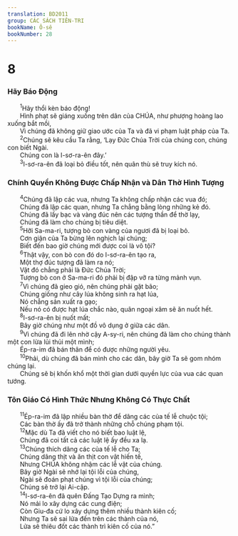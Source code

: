 ```yaml
---
translation: BD2011
group: CÁC SÁCH TIÊN-TRI
bookName: Ô-sê 
bookNumber: 28
---
```


<div class="title"><h1>8</h1><h3>Hãy Báo Ðộng</h3></div>
<span class="verse os_8_1">  <sup>1</sup>Hãy thổi kèn báo động!<br/>  Hình phạt sẽ giáng xuống trên dân của CHÚA, như phượng hoàng lao xuống bắt mồi,<br/>  Vì chúng đã không giữ giao ước của Ta và đã vi phạm luật pháp của Ta.<br/></span>
<span class="verse os_8_2">  <sup>2</sup>Chúng sẽ kêu cầu Ta rằng, ‘Lạy Ðức Chúa Trời của chúng con, chúng con biết Ngài. <br/>  Chúng con là I-sơ-ra-ên đây.’<br/></span>
<span class="verse os_8_3">  <sup>3</sup>I-sơ-ra-ên đã loại bỏ điều tốt, nên quân thù sẽ truy kích nó.<br/></span>
<div class="title"><h3>Chính Quyền Không Ðược Chấp Nhận và Dân Thờ Hình Tượng</h3></div>
<span class="verse os_8_4">  <sup>4</sup>Chúng đã lập các vua, nhưng Ta không chấp nhận các vua đó;<br/>  Chúng đã lập các quan, nhưng Ta chẳng bằng lòng những kẻ đó.<br/>  Chúng đã lấy bạc và vàng đúc nên các tượng thần để thờ lạy,<br/>  Chúng đã làm cho chúng bị tiêu diệt.<br/></span>
<span class="verse os_8_5">  <sup>5</sup>Hỡi Sa-ma-ri, tượng bò con vàng của ngươi đã bị loại bỏ.<br/>  Cơn giận của Ta bừng lên nghịch lại chúng;<br/>  Biết đến bao giờ chúng mới được coi là vô tội?<br/></span>
<span class="verse os_8_6">  <sup>6</sup>Thật vậy, con bò con đó do I-sơ-ra-ên tạo ra,<br/>  Một thợ đúc tượng đã làm ra nó;<br/>  Vật đó chẳng phải là Ðức Chúa Trời;<br/>  Tượng bò con ở Sa-ma-ri đó phải bị đập vỡ ra từng mảnh vụn.<br/></span>
<span class="verse os_8_7">  <sup>7</sup>Vì chúng đã gieo gió, nên chúng phải gặt bão;<br/>  Chúng giống như cây lúa không sinh ra hạt lúa,<br/>  Nó chẳng sản xuất ra gạo;<br/>  Nếu nó có được hạt lúa chắc nào, quân ngoại xâm sẽ ăn nuốt hết.<br/></span>
<span class="verse os_8_8">  <sup>8</sup>I-sơ-ra-ên bị nuốt mất;<br/>  Bây giờ chúng như một đồ vô dụng ở giữa các dân.<br/></span>
<span class="verse os_8_9">  <sup>9</sup>Vì chúng đã đi lên nhờ cậy A-sy-ri, nên chúng đã làm cho chúng thành một con lừa lủi thủi một mình;<br/>  Ép-ra-im đã bán thân để có được những người yêu.<br/></span>
<span class="verse os_8_10">  <sup>10</sup>Phải, dù chúng đã bán mình cho các dân, bây giờ Ta sẽ gom nhóm chúng lại.<br/>  Chúng sẽ bị khốn khổ một thời gian dưới quyền lực của vua các quan tướng.<br/></span>
<div class="title"><h3>Tôn Giáo Có Hình Thức Nhưng Không Có Thực Chất</h3></div>
<span class="verse os_8_11">  <sup>11</sup>Ép-ra-im đã lập nhiều bàn thờ để dâng các của tế lễ chuộc tội;<br/>  Các bàn thờ ấy đã trở thành những chỗ chúng phạm tội.<br/></span>
<span class="verse os_8_12">  <sup>12</sup>Mặc dù Ta đã viết cho nó biết bao luật lệ,<br/>  Chúng đã coi tất cả các luật lệ ấy đều xa lạ.<br/></span>
<span class="verse os_8_13">  <sup>13</sup>Chúng thích dâng các của tế lễ cho Ta;<br/>  Chúng dâng thịt và ăn thịt con vật hiến tế,<br/>  Nhưng CHÚA không nhậm các lễ vật của chúng.<br/>  Bây giờ Ngài sẽ nhớ lại tội lỗi của chúng,<br/>  Ngài sẽ đoán phạt chúng vì tội lỗi của chúng;<br/>  Chúng sẽ trở lại Ai-cập.<br/></span>
<span class="verse os_8_14">  <sup>14</sup>I-sơ-ra-ên đã quên Ðấng Tạo Dựng ra mình;<br/>  Nó mải lo xây dựng các cung điện;<br/>  Còn Giu-đa cứ lo xây dựng thêm nhiều thành kiên cố;<br/>  Nhưng Ta sẽ sai lửa đến trên các thành của nó,<br/>  Lửa sẽ thiêu đốt các thành trì kiên cố của nó.”<br/></span>
